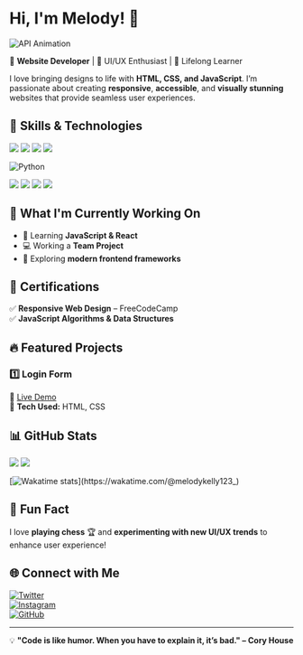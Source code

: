 # Hi, I'm Melody! 👋  

![API Animation](https://github.com/TAJ2003/TAJ2003/blob/main/api.gif)

🚀 **Website Developer** | 🎨 UI/UX Enthusiast | 🎯 Lifelong Learner  

I love bringing designs to life with **HTML, CSS, and JavaScript**. I’m passionate about creating **responsive**, **accessible**, and **visually stunning** websites that provide seamless user experiences.  

## 🚀 Skills & Technologies  
<p align="left">
  <img src="https://img.shields.io/badge/JavaScript-F7DF1E?style=for-the-badge&logo=javascript&logoColor=black" />
  <img src="https://img.shields.io/badge/HTML5-E34F26?style=for-the-badge&logo=html5&logoColor=white" />
  <img src="https://img.shields.io/badge/CSS3-1572B6?style=for-the-badge&logo=css3&logoColor=white" />
  <img src="https://img.shields.io/badge/Responsive_Design-%23007ACC.svg?style=for-the-badge&logo=csswizardry&logoColor=white" />

  ![Python](https://img.shields.io/badge/Python-3776AB?style=for-the-badge&logo=python&logoColor=white)
  
  <img src="https://img.shields.io/badge/-Django-092E20?style=flat&logo=django&logoColor=white" />
  <img src="https://img.shields.io/badge/-Flask-000000?style=flat&logo=flask&logoColor=white" />
  <img src="https://img.shields.io/badge/-FastAPI-009688?style=flat&logo=fastapi&logoColor=white" />
  <img src="https://img.shields.io/badge/-React-20232A?style=flat&logo=react&logoColor=61DAFB" />
</p>

## 📌 What I'm Currently Working On  
- 🌱 Learning **JavaScript & React**  
- 💻 Working a **Team Project**  
- 🎨 Exploring **modern frontend frameworks**  

## 📜 Certifications  
✅ **Responsive Web Design** – FreeCodeCamp  
✅ **JavaScript Algorithms & Data Structures**  

## 🔥 Featured Projects  
### 1️⃣ **Login Form**  
🔗 [Live Demo](https://melodykellynwaogu.github.io/login-waddle)  
📌 **Tech Used:** HTML, CSS  

## 📊 GitHub Stats  
<p align="left">
  <img src="https://github-readme-stats.vercel.app/api?username=melodykellynwaogu&show_icons=true&theme=radical" />
  <img src="https://github-readme-stats.vercel.app/api/top-langs/?username=melodykellynwaogu&layout=compact&theme=radical" />
</p>

[![Wakatime stats](https://github-readme-stats.vercel.app/api/wakatime?username=melodykelly123_)](https://wakatime.com/@melodykelly123_)

## 🎉 Fun Fact  
I love **playing chess** 🏆 and **experimenting with new UI/UX trends** to enhance user experience!  

## 🌐 Connect with Me  
[![Twitter](https://img.shields.io/badge/Twitter-%231DA1F2.svg?style=for-the-badge&logo=Twitter&logoColor=white)](https://x.com/MelodyKellyN?t=GZdS81yYSapdjeSD8pB_0w&s=09)  
[![Instagram](https://img.shields.io/badge/Instagram-%23E4405F.svg?style=for-the-badge&logo=instagram&logoColor=white)](https://www.instagram.com/melodykellynwaogu_/profilecard/?igsh=aXNrN3B6Y3MxbWIz)  
[![GitHub](https://img.shields.io/badge/GitHub-%23181717.svg?style=for-the-badge&logo=github&logoColor=white)](https://github.com/melodykellynwaogu)  

---
💡 **"Code is like humor. When you have to explain it, it’s bad." – Cory House**
